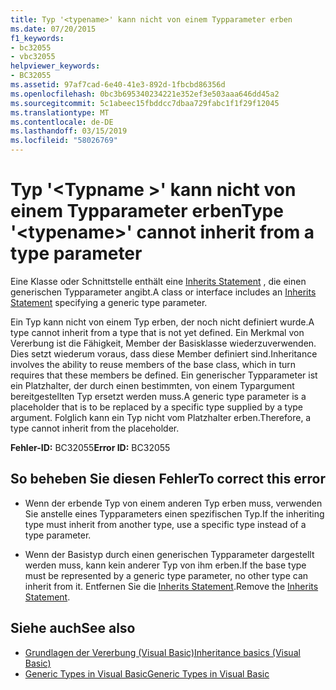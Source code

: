 ```yaml
---
title: Typ '<typename>' kann nicht von einem Typparameter erben
ms.date: 07/20/2015
f1_keywords:
- bc32055
- vbc32055
helpviewer_keywords:
- BC32055
ms.assetid: 97af7cad-6e40-41e3-892d-1fbcbd86356d
ms.openlocfilehash: 0bc3b695340234221e352ef3e503aaa646dd45a2
ms.sourcegitcommit: 5c1abeec15fbddcc7dbaa729fabc1f1f29f12045
ms.translationtype: MT
ms.contentlocale: de-DE
ms.lasthandoff: 03/15/2019
ms.locfileid: "58026769"
---
```

# <a name="type-typename-cannot-inherit-from-a-type-parameter"></a><span data-ttu-id="1976e-102">Typ '\<Typname >' kann nicht von einem Typparameter erben</span><span class="sxs-lookup"><span data-stu-id="1976e-102">Type '\<typename>' cannot inherit from a type parameter</span></span>
<span data-ttu-id="1976e-103">Eine Klasse oder Schnittstelle enthält eine [Inherits Statement](../../visual-basic/language-reference/statements/inherits-statement.md) , die einen generischen Typparameter angibt.</span><span class="sxs-lookup"><span data-stu-id="1976e-103">A class or interface includes an [Inherits Statement](../../visual-basic/language-reference/statements/inherits-statement.md) specifying a generic type parameter.</span></span>  
  
 <span data-ttu-id="1976e-104">Ein Typ kann nicht von einem Typ erben, der noch nicht definiert wurde.</span><span class="sxs-lookup"><span data-stu-id="1976e-104">A type cannot inherit from a type that is not yet defined.</span></span> <span data-ttu-id="1976e-105">Ein Merkmal von Vererbung ist die Fähigkeit, Member der Basisklasse wiederzuverwenden. Dies setzt wiederum voraus, dass diese Member definiert sind.</span><span class="sxs-lookup"><span data-stu-id="1976e-105">Inheritance involves the ability to reuse members of the base class, which in turn requires that these members be defined.</span></span> <span data-ttu-id="1976e-106">Ein generischer Typparameter ist ein Platzhalter, der durch einen bestimmten, von einem Typargument bereitgestellten Typ ersetzt werden muss.</span><span class="sxs-lookup"><span data-stu-id="1976e-106">A generic type parameter is a placeholder that is to be replaced by a specific type supplied by a type argument.</span></span> <span data-ttu-id="1976e-107">Folglich kann ein Typ nicht vom Platzhalter erben.</span><span class="sxs-lookup"><span data-stu-id="1976e-107">Therefore, a type cannot inherit from the placeholder.</span></span>  
  
 <span data-ttu-id="1976e-108">**Fehler-ID:** BC32055</span><span class="sxs-lookup"><span data-stu-id="1976e-108">**Error ID:** BC32055</span></span>  
  
## <a name="to-correct-this-error"></a><span data-ttu-id="1976e-109">So beheben Sie diesen Fehler</span><span class="sxs-lookup"><span data-stu-id="1976e-109">To correct this error</span></span>  
  
-   <span data-ttu-id="1976e-110">Wenn der erbende Typ von einem anderen Typ erben muss, verwenden Sie anstelle eines Typparameters einen spezifischen Typ.</span><span class="sxs-lookup"><span data-stu-id="1976e-110">If the inheriting type must inherit from another type, use a specific type instead of a type parameter.</span></span>  
  
-   <span data-ttu-id="1976e-111">Wenn der Basistyp durch einen generischen Typparameter dargestellt werden muss, kann kein anderer Typ von ihm erben.</span><span class="sxs-lookup"><span data-stu-id="1976e-111">If the base type must be represented by a generic type parameter, no other type can inherit from it.</span></span> <span data-ttu-id="1976e-112">Entfernen Sie die [Inherits Statement](../../visual-basic/language-reference/statements/inherits-statement.md).</span><span class="sxs-lookup"><span data-stu-id="1976e-112">Remove the [Inherits Statement](../../visual-basic/language-reference/statements/inherits-statement.md).</span></span>  
  
## <a name="see-also"></a><span data-ttu-id="1976e-113">Siehe auch</span><span class="sxs-lookup"><span data-stu-id="1976e-113">See also</span></span>

- [<span data-ttu-id="1976e-114">Grundlagen der Vererbung (Visual Basic)</span><span class="sxs-lookup"><span data-stu-id="1976e-114">Inheritance basics (Visual Basic)</span></span>](~/docs/visual-basic/programming-guide/language-features/objects-and-classes/inheritance-basics.md)
- [<span data-ttu-id="1976e-115">Generic Types in Visual Basic</span><span class="sxs-lookup"><span data-stu-id="1976e-115">Generic Types in Visual Basic</span></span>](../../visual-basic/programming-guide/language-features/data-types/generic-types.md)
